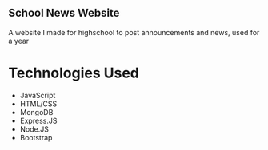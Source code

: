 ## School News Website

A website I made for highschool to post announcements and news, used for a year

# Technologies Used

- JavaScript
- HTML/CSS
- MongoDB
- Express.JS
- Node.JS
- Bootstrap
